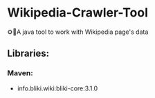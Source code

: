 # Wikipedia-Crawler-Tool
⚙️🐡A java tool to work with Wikipedia page's data


## Libraries:
### Maven:
- info.bliki.wiki:bliki-core:3.1.0

